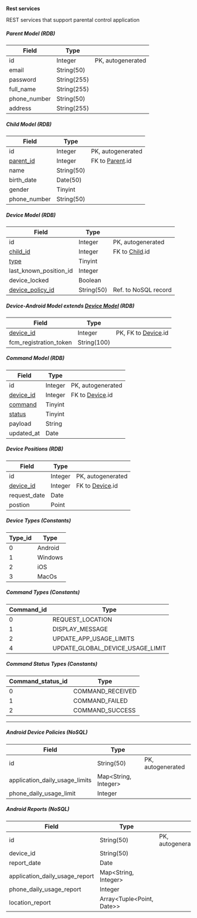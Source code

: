 **Rest services**

REST services that support parental control application

##### Parent Model (RDB)
| Field        | Type        |                   |
| ------------ | ----------- | ----------------- |
| id           | Integer     | PK, autogenerated |
| email        | String(50)  |
| password     | String(255) |
| full_name    | String(255) |
| phone_number | String(50)  |
| address      | String(255) |

##### Child Model (RDB)
| Field                          | Type       |                                      |
| ------------------------------ | ---------- | ------------------------------------ |
| id                             | Integer    | PK, autogenerated                    |
| [parent_id](#parent-model-rdb) | Integer    | FK to [Parent](#parent-model-rdb).id |
| name                           | String(50) |                                      |
| birth_date                     | Date(50)   |                                      |
| gender                         | Tinyint    |                                      |
| phone_number                   | String(50) |                                      |

##### Device Model (RDB)
| Field                                      | Type       |                                    |
| ------------------------------------------ | ---------- | ---------------------------------- |
| id                                         | Integer    | PK, autogenerated                  |
| [child_id](#child-model-rdb)               | Integer    | FK to [Child](#child-model-rdb).id |
| [type](#device-types-constants)            | Tinyint    |                                    |
| last_known_position_id                     | Integer    |                                    |
| device_locked                              | Boolean    |                                    |
| [device_policy_id](#android-reports-nosql) | String(50) | Ref. to NoSQL record               |

##### Device-Android Model extends [Device Model](#device-model-rdb) (RDB)
| Field                          | Type        |                                          |
| ------------------------------ | ----------- | ---------------------------------------- |
| [device_id](#device-model-rdb) | Integer     | PK, FK to [Device](#device-model-rdb).id |
| fcm_registration_token         | String(100) |

##### Command Model (RDB)
| Field                                     | Type    |                                      |
| ----------------------------------------- | ------- | ------------------------------------ |
| id                                        | Integer | PK, autogenerated                    |
| [device_id](#device-model-rdb)            | Integer | FK to [Device](#device-model-rdb).id |
| [command](#command-types-constants)       | Tinyint |
| [status](#command-status-types-constants) | Tinyint |
| payload                                   | String  |
| updated_at                                | Date    |

##### Device Positions (RDB)
| Field                          | Type    |                                      |
| ------------------------------ | ------- | ------------------------------------ |
| id                             | Integer | PK, autogenerated                    |
| [device_id](#device-model-rdb) | Integer | FK to [Device](#device-model-rdb).id |
| request_date                   | Date    |                                      |
| postion                        | Point   |                                      |


##### Device Types (Constants)
| Type_id | Type    |
| ------- | ------- |
| 0       | Android |
| 1       | Windows |
| 2       | iOS     |
| 3       | MacOs   |


##### Command Types (Constants)
| Command_id | Type                             |
| ---------- | -------------------------------- |
| 0          | REQUEST_LOCATION                 |
| 1          | DISPLAY_MESSAGE                  |
| 2          | UPDATE_APP_USAGE_LIMITS          |
| 4          | UPDATE_GLOBAL_DEVICE_USAGE_LIMIT |

##### Command Status Types (Constants)
| Command_status_id | Type             |
| ----------------- | ---------------- |
| 0                 | COMMAND_RECEIVED |
| 1                 | COMMAND_FAILED   |
| 2                 | COMMAND_SUCCESS  |


---
##### Android Device Policies (NoSQL)
| Field                          | Type                 |                   |
| ------------------------------ | -------------------- | ----------------- |
| id                             | String(50)           | PK, autogenerated |
| application_daily_usage_limits | Map<String, Integer> |                   |
| phone_daily_usage_limit        | Integer              |                   |

##### Android Reports (NoSQL)
| Field                          | Type                      |                   |
| ------------------------------ | ------------------------- | ----------------- |
| id                             | String(50)                | PK, autogenerated |
| device_id                      | String(50)                |                   |
| report_date                    | Date                      |                   |
| application_daily_usage_report | Map<String, Integer>      |                   |
| phone_daily_usage_report       | Integer                   |                   |
| location_report                | Array<Tuple<Point, Date>> |                   |